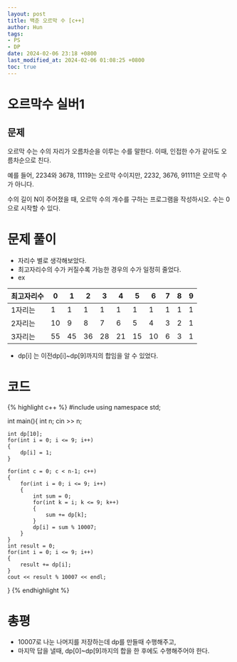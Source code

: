 ```yaml
---
layout: post
title: 백준 오르막 수 [c++]
author: Hun
tags:
- PS
- DP
date: 2024-02-06 23:18 +0800
last_modified_at: 2024-02-06 01:08:25 +0800
toc: true
---
```


# 오르막수 실버1

## 문제
오르막 수는 수의 자리가 오름차순을 이루는 수를 말한다. 이때, 인접한 수가 같아도 오름차순으로 친다.

예를 들어, 2234와 3678, 11119는 오르막 수이지만, 2232, 3676, 91111은 오르막 수가 아니다.

수의 길이 N이 주어졌을 때, 오르막 수의 개수를 구하는 프로그램을 작성하시오. 수는 0으로 시작할 수 있다.

# 문제 풀이
- 자리수 별로 생각해보았다.
- 최고자리수의 수가 커질수록 가능한 경우의 수가 일정히 줄었다.
- ex

| 최고자리수 | 0 | 1 | 2 | 3 | 4 | 5 | 6 | 7 | 8 | 9 |
| --- | --- | --- | --- | --- | --- | --- | --- | --- | --- | --- |
| 1자리는 | 1 | 1 | 1 | 1 | 1 | 1 | 1 | 1 | 1 | 1 |
| 2자리는 | 10 | 9 | 8 | 7 | 6 | 5 | 4 | 3 | 2 | 1 |
| 3자리는 | 55 | 45 | 36 | 28 | 21 | 15 | 10 | 6 | 3 | 1 |

- dp[i] 는 이전dp[i]~dp[9]까지의 합임을 알 수 있었다.

# 코드
{% highlight c++ %}
#include <iostream>
using namespace std;

int main(){
    int n;
    cin >> n;

    int dp[10];
    for(int i = 0; i <= 9; i++)
    {
        dp[i] = 1;
    }

    for(int c = 0; c < n-1; c++)
    {
        for(int i = 0; i <= 9; i++)
        {
            int sum = 0;
            for(int k = i; k <= 9; k++)
            {
                sum += dp[k];
            }
            dp[i] = sum % 10007;
        }
    }
    int result = 0;
    for(int i = 0; i <= 9; i++)
    {
        result += dp[i];
    }
    cout << result % 10007 << endl;

}
{% endhighlight %}

# 총평
- 10007로 나눈 나머지를 저장하는데 dp를 만들때 수행해주고,
- 마지막 답을 낼때, dp[0]~dp[9]까지의 합을 한 후에도 수행해주어야 한다.
